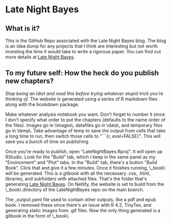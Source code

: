 # Late Night Bayes

## What is it?

This is the GitHub Repo associated with the Late Night Bayes blog. The blog is an idea dump for any projects that I think are interesting but not worth investing the time it would take to write a rigorous paper. You can find out more details at [Late Night Bayes](latenightbayes.com).

## To my future self: How the heck do you publish new chapters?

*Stop being an idiot and read this before trying whatever stupid trick you're thinking of.* The website is generated using a series of R markdown files along with the bookdown package. 

Make whatever analysis notebook you want. Don't forget to number it since I don't specify what order to put the chapters (defaults to the name order of the files). Images go in \\images\\, datafiles go in \\data\\, and temporary files go in \\temp\\. Take advantage of temp to save the output from cells that take a long time to run, then switch those cells to "```{r, eval=FALSE}". This will save you a bunch of time on publishing.

Once you're ready to publish, open "LateNightBayes.Rproj". It will open up RStudio. Look for the "Build" tab, which I keep in the same panel as my "Environment" and "Plot" tabs. In the "Build" tab, there's a button "Build Book". Click that and give it a few minutes. Once it finishes running, \\_book\\ will be generated. This is a gitbook with all the necessary .css, .html, libraries, and subfolders with attached files. That's the folder that's generating [Late Night Bayes](latenightbayes.com). On Netlify, the website is set to build from the \\_book\\ directory of the LateNightBayes repo on the main branch.

The _output.yaml file used to contain other outputs, like a pdf and epub book. I removed these since there's an issue with R 4.2, TinyTex, and generating static images from .gif files. Now the only thing generated is a gitbook in the form of \\_book\\.